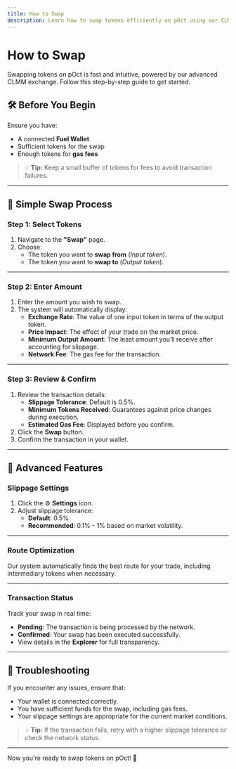 ```yaml
---
title: How to Swap
description: Learn how to swap tokens efficiently on pOct using our CLMM-powered exchange.
---
```


# How to Swap

Swapping tokens on pOct is fast and intuitive, powered by our advanced CLMM exchange. Follow this step-by-step guide to get started.

## 🛠 Before You Begin

Ensure you have:

- A connected **Fuel Wallet**
- Sufficient tokens for the swap
- Enough tokens for **gas fees**

> 💡 **Tip:** Keep a small buffer of tokens for fees to avoid transaction failures.

---

## 🔄 Simple Swap Process

### Step 1: Select Tokens

1. Navigate to the **"Swap"** page.
2. Choose:
   - The token you want to **swap from** (_Input token_).
   - The token you want to **swap to** (_Output token_).

<!-- ![Token selection interface](./images/swap-token-selection.png) -->

---

### Step 2: Enter Amount

1. Enter the amount you wish to swap.
2. The system will automatically display:
   - **Exchange Rate**: The value of one input token in terms of the output token.
   - **Price Impact**: The effect of your trade on the market price.
   - **Minimum Output Amount**: The least amount you’ll receive after accounting for slippage.
   - **Network Fee**: The gas fee for the transaction.

<!-- ![Swap interface with details](./images/swap-amount-details.png) -->

---

### Step 3: Review & Confirm

1. Review the transaction details:
   - **Slippage Tolerance**: Default is 0.5%.
   - **Minimum Tokens Received**: Guarantees against price changes during execution.
   - **Estimated Gas Fee**: Displayed before you confirm.
2. Click the **Swap** button.
3. Confirm the transaction in your wallet.

<!-- ![Transaction confirmation modal](./images/swap-confirmation.png) -->

---

## 🚀 Advanced Features

### Slippage Settings

1. Click the ⚙️ **Settings** icon.
2. Adjust slippage tolerance:
   - **Default**: 0.5%
   - **Recommended**: 0.1% - 1% based on market volatility.

<!-- ![Slippage settings modal](./images/slippage-settings.png) -->

---

### Route Optimization

Our system automatically finds the best route for your trade, including intermediary tokens when necessary.

<!-- ![Route visualization](./images/route-optimization.png) -->

---

### Transaction Status

Track your swap in real time:

- **Pending**: The transaction is being processed by the network.
- **Confirmed**: Your swap has been executed successfully.
- View details in the **Explorer** for full transparency.

<!-- ![Transaction status indicators](./images/transaction-status.png) -->

---

## 🔔 Troubleshooting

If you encounter any issues, ensure that:

- Your wallet is connected correctly.
- You have sufficient funds for the swap, including gas fees.
- Your slippage settings are appropriate for the current market conditions.

> 💡 **Tip:** If the transaction fails, retry with a higher slippage tolerance or check the network status.

---

Now you're ready to swap tokens on pOct! 🚀
